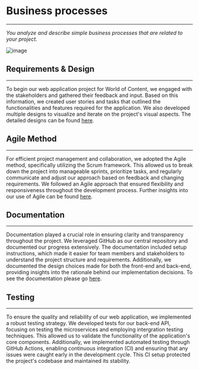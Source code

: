# Business processes
***
*You analyze and describe simple business processes that are related to your project.*

![image](https://github.com/Null-Not-Found/DashBuddy-Documentation/assets/95694367/a357ae0d-9284-46f0-8f1a-b13893752379)

## Requirements & Design
***
To begin our web application project for World of Content, we engaged with the stakeholders and gathered their feedback and input. Based on this information, we created user stories and tasks that outlined the functionalities and features required for the application. We also developed multiple designs to visualize and iterate on the project's visual aspects. The detailed designs can be found [here](https://github.com/Null-Not-Found/DashBuddy-Documentation/blob/main/Learning%20Outcomes/Requirements%20and%20design.md).

## Agile Method
***
For efficient project management and collaboration, we adopted the Agile method, specifically utilizing the Scrum framework. This allowed us to break down the project into manageable sprints, prioritize tasks, and regularly communicate and adjust our approach based on feedback and changing requirements. We followed an Agile approach that ensured flexibility and responsiveness throughout the development process. Further insights into our use of Agile can be found [here](https://github.com/Null-Not-Found/DashBuddy-Documentation/blob/main/Learning%20Outcomes/Agile%20Method.md).


## Documentation
***
Documentation played a crucial role in ensuring clarity and transparency throughout the project. We leveraged GitHub as our central repository and documented our progress extensively. The documentation included setup instructions, which made it easier for team members and stakeholders to understand the project structure and requirements. Additionally, we documented the design choices made for both the front-end and back-end, providing insights into the rationale behind our implementation decisions. To see the documentation please go [here](https://github.com/Null-Not-Found/DashBuddy-Documentation/tree/main).


## Testing
***
To ensure the quality and reliability of our web application, we implemented a robust testing strategy. We developed tests for our back-end API, focusing on testing the microservices and employing intergration testing techniques. This allowed us to validate the functionality of the application's core components. Additionally, we implemented automated testing through GitHub Actions, enabling continuous integration (CI) and ensuring that any issues were caught early in the development cycle. This CI setup protected the project's codebase and maintained its stability.
